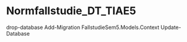 # Normfallstudie_DT_TIAE5

drop-database
Add-Migration FallstudieSem5.Models.Context
Update-Database

